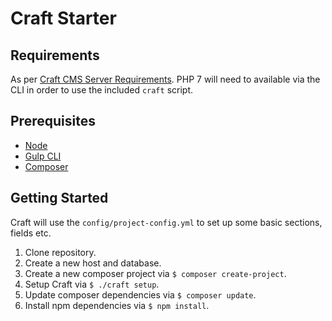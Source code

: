 # Craft Starter

## Requirements

As per [Craft CMS Server Requirements](https://github.com/craftcms/docs/blob/v3/en/requirements.md). PHP 7 will need to available via the CLI in order to use the included `craft` script.

## Prerequisites

- [Node](https://nodejs.org/en/)
- [Gulp CLI](https://github.com/gulpjs/gulp-cli)
- [Composer](https://getcomposer.org/)

## Getting Started

Craft will use the `config/project-config.yml` to set up some basic sections, fields etc.

1. Clone repository.
2. Create a new host and database.
3. Create a new composer project via `$ composer create-project`.
4. Setup Craft via `$ ./craft setup`.
5. Update composer dependencies via `$ composer update`.
6. Install npm dependencies via `$ npm install`.